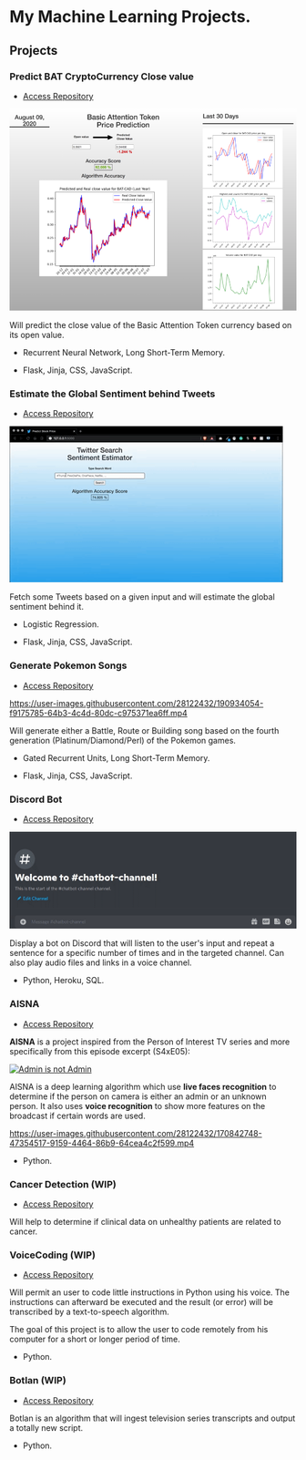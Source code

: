 # My Machine Learning Projects.

## Projects

### Predict BAT CryptoCurrency Close value

* [Access Repository](https://github.com/Scylidose/ml-projects/tree/master/Predict_Stock_Prices)  

![CryptoCurrency png](img/crypto_bat-img.png)  

Will predict the close value of the Basic Attention Token currency based on its open value.

- Recurrent Neural Network, Long Short-Term Memory.  

- Flask, Jinja, CSS, JavaScript.

### Estimate the Global Sentiment behind Tweets

* [Access Repository](https://github.com/Scylidose/ml-projects/tree/master/Sentiment_Estimator)  

![Sentiment Estimator gif](img/estimation-gif.gif)

Fetch some Tweets based on a given input and will estimate the global sentiment behind it.

- Logistic Regression.  

- Flask, Jinja, CSS, JavaScript.

### Generate Pokemon Songs

* [Access Repository](https://github.com/Scylidose/ml-projects/tree/master/Generate_Music) 

https://user-images.githubusercontent.com/28122432/190934054-f9175785-64b3-4c4d-80dc-c975371ea6ff.mp4

Will generate either a Battle, Route or Building song based on the fourth generation (Platinum/Diamond/Perl) of the Pokemon games.

- Gated Recurrent Units, Long Short-Term Memory.

- Flask, Jinja, CSS, JavaScript.

### Discord Bot

* [Access Repository](https://github.com/Scylidose/ml-projects/tree/master/Discord_Bot) 

![Discord Bot gif](img/discord-bot.gif)

Display a bot on Discord that will listen to the user's input and repeat a sentence for a specific number of times and in the targeted channel. Can also play audio files and links in a voice channel.

- Python, Heroku, SQL.

### AISNA

* [Access Repository](https://github.com/Scylidose/AISNA) 

**AISNA** is a project inspired from the Person of Interest TV series and more specifically from this episode excerpt (S4xE05):  

[![Admin is not Admin](http://img.youtube.com/vi/nhWe2nf24ag/0.jpg)](http://www.youtube.com/watch?v=nhWe2nf24ag "Person of Interest - Admin is not Admin")

AISNA is a deep learning algorithm which use **live faces recognition** to determine if the person on camera is either an admin or an unknown person. It also uses **voice recognition** to show more features on the broadcast if certain words are used.

https://user-images.githubusercontent.com/28122432/170842748-47354517-9159-4464-86b9-64cea4c2f599.mp4

- Python.

### Cancer Detection (WIP)

* [Access Repository](https://github.com/Scylidose/CancerDetection) 

Will help to determine if clinical data on unhealthy patients are related to cancer.

### VoiceCoding (WIP)

* [Access Repository](https://github.com/Scylidose/VoiceCoding) 

Will permit an user to code little instructions in Python using his voice. The instructions can afterward be executed and the result (or error) will be transcribed by a text-to-speech algorithm. 

The goal of this project is to allow the user to code remotely from his computer for a short or longer period of time.

- Python.

### Botlan (WIP)

* [Access Repository](https://github.com/Scylidose/Botlan) 


Botlan is an algorithm that will ingest television series transcripts and output a totally new script.

- Python.
